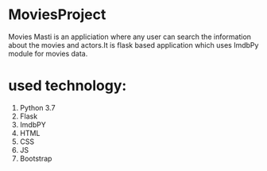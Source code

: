 # MoviesProject

Movies Masti is an appliciation where any user can search the information about the movies and actors.It is flask based application which uses ImdbPy module for movies data.

# used technology:
1) Python 3.7
2) Flask 
3) ImdbPY 
4) HTML
5) CSS
4) JS
5) Bootstrap


